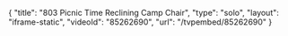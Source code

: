 {
    "title": "803 Picnic Time Reclining Camp Chair",
    "type": "solo",
    "layout": "iframe-static",
    "videoId": "85262690",
    "url": "\/tvpembed\/85262690"
}